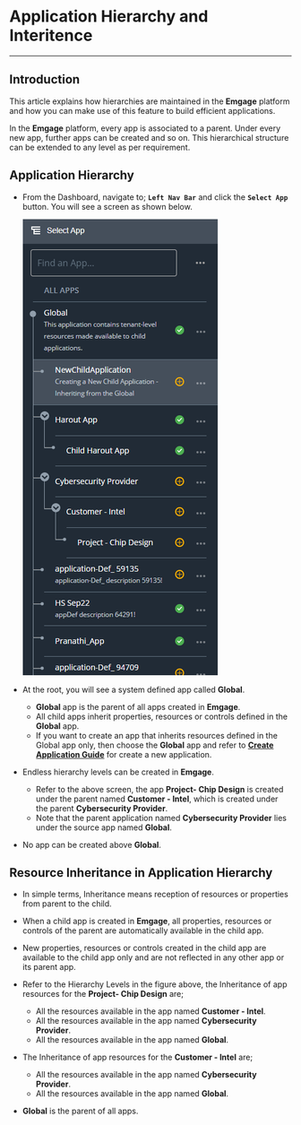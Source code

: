 # Application Hierarchy and Interitence
---

## Introduction <a id="introduction"></a>

This article explains how hierarchies are maintained in the **Emgage** platform and how you can make use of this feature to build efficient applications.

In the **Emgage** platform, every app is associated to a parent. Under every new app, further apps can be created and so on. This hierarchical structure can be extended to any level as per requirement.

## Application Hierarchy <a id="apphierarchy"></a>
- From the Dashboard, navigate to;  **`Left Nav Bar`**  and click the **`Select App`** button. You will see a screen as shown below.

    ![](resources/2.5New.png)

- At the root, you will see a system defined app called **Global**.
    - **Global** app is the parent of all apps created in **Emgage**.
    - All child apps inherit properties, resources or controls defined in the **Global** app.
    - If you want to create an app that inherits resources defined in the Global app only, then choose the **Global** app and refer to [**Create Application Guide**](create-application-introduction.md) for create a new application.
- Endless hierarchy levels can be created in **Emgage**. 
    - Refer to the above screen, the app **Project- Chip Design** is created under the parent named **Customer - Intel**, which is created under the parent **Cybersecurity Provider**.
    - Note that the parent application named **Cybersecurity Provider** lies under the source app named **Global**.
- No app can be created above **Global**. <BR>

## Resource Inheritance in Application Hierarchy <a id="InheritenceinHierarchy"></a>
- In simple terms, Inheritance means reception of resources or properties from parent to the child. 
- When a child app is created in **Emgage**, all properties, resources or controls of the parent are automatically available in the child app.
- New properties, resources or controls created in the child app are available to the child app only and are not reflected in any other app or its parent app.

- Refer to the Hierarchy Levels in the figure above, the Inheritance of app resources for the **Project- Chip Design** are;
    - All the resources available in the app named **Customer - Intel**. 
    - All the resources available in the app named **Cybersecurity Provider**.
    - All the resources available in the app named **Global**.
- The Inheritance of app resources for the **Customer - Intel** are;
    - All the resources available in the app named **Cybersecurity Provider**.
    - All the resources available in the app named **Global**.
- **Global** is the parent of all apps.

